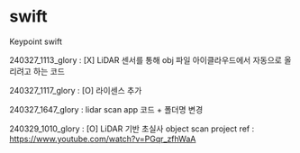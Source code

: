 # swift
Keypoint swift

240327_1113_glory : [X] LiDAR 센서를 통해 obj 파일 아이클라우드에서 자동으로 올리려고 하는 코드

240327_1117_glory : [O] 라이센스 추가

240327_1647_glory : lidar scan app 코드 + 폴더명 변경

240329_1010_glory : [O] LiDAR 기반 초실사 object scan project ref : https://www.youtube.com/watch?v=PGqr_zfhWaA